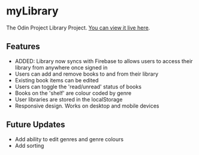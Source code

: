 # myLibrary

The Odin Project Library Project. [You can view it live here](https://sullivown.github.io/library/).

## Features

-   ADDED: Library now syncs with Firebase to allows users to access their library from anywhere once signed in
-   Users can add and remove books to and from their library
-   Existing book items can be edited
-   Users can toggle the 'read/unread' status of books
-   Books on the 'shelf' are colour coded by genre
-   User libraries are stored in the localStorage
-   Responsive design. Works on desktop and mobile devices

## Future Updates

-   Add ability to edit genres and genre colours
-   Add sorting
